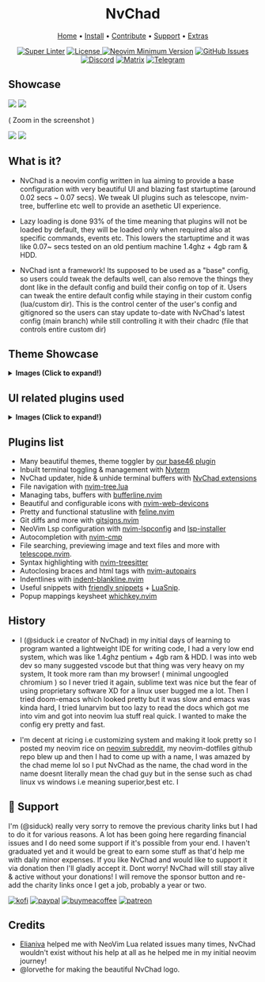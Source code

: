<h1 align="center">NvChad</h1>

<div align="center">
	<a href="https://nvchad.github.io/">Home</a>
  <span> • </span>
    	<a href="https://nvchad.github.io/getting-started/setup">Install</a>
  <span> • </span>
       	<a href="https://nvchad.github.io/contribute">Contribute</a>
  <span> • </span>
	<a href="https://github.com/NvChad/NvChad#gift_heart-support">Support</a>
  <span> • </span>
        <a href="https://nvchad.github.io/Extras">Extras</a>
  <p></p>
</div> 

<div align="center">
 
[![Super Linter](https://img.shields.io/github/workflow/status/NvChad/NvChad/Super-Linter/main?style=flat-square&logo=github&label=Build&color=8DBBE9)]()
<a href="https://github.com/NvChad/NvChad/blob/main/LICENSE"
        ><img
            src="https://img.shields.io/github/license/NvChad/NvChad?style=flat-square&logo=GNU&label=License&color=df967f"
            alt="License"
    />
[![Neovim Minimum Version](https://img.shields.io/badge/Neovim-0.7.0-blueviolet.svg?style=flat-square&logo=Neovim&color=90E59A&logoColor=white)](https://github.com/neovim/neovim)
[![GitHub Issues](https://img.shields.io/github/issues/NvChad/NvChad.svg?style=flat-square&label=Issues&color=d77982)](https://github.com/NvChad/NvChad/issues)
[![Discord](https://img.shields.io/discord/869557815780470834?color=738adb&label=Discord&logo=discord&logoColor=white&style=flat-square)](https://discord.gg/gADmkJb9Fb)
[![Matrix](https://img.shields.io/badge/Matrix-40aa8b.svg?style=flat-square&logo=Matrix&logoColor=white)](https://matrix.to/#/#nvchad:matrix.org)
[![Telegram](https://img.shields.io/badge/Telegram-blue.svg?style=flat-square&logo=Telegram&logoColor=white)](https://t.me/DE_WM)

  </div>

## Showcase

<img src="https://github.com/NvChad/nvchad.github.io/blob/src/static/img/screenshots/dashboard.png">
<img src="https://cdn.discordapp.com/attachments/610012460828852229/853933487295299584/unknown.png">

( Zoom in the screenshot )

<img src="https://github.com/NvChad/nvchad.github.io/blob/src/static/img/screenshots/main.png"> 
<img src="https://github.com/NvChad/nvchad.github.io/blob/src/static/img/screenshots/rxyhn1.png">

## What is it?

- NvChad is a neovim config written in lua aiming to provide a base configuration with very beautiful UI and blazing fast startuptime (around 0.02 secs ~ 0.07 secs). We tweak UI plugins such as telescope, nvim-tree, bufferline etc well to provide an asethetic UI experience. 

- Lazy loading is done 93% of the time meaning that plugins will not be loaded by default, they will be loaded only when required also at specific commands, events etc. This lowers the startuptime and it was like 0.07~ secs tested on an old pentium machine 1.4ghz + 4gb ram & HDD.

- NvChad isnt a framework! Its supposed to be used as a "base" config, so users could tweak the defaults well, can also remove the things they dont like in the default config and build their config on top of it. Users can tweak the entire default config while staying in their custom config (lua/custom dir). This is the control center of the user's config and gitignored so the users can stay update to-date with NvChad's latest config (main branch) while still controlling it with their chadrc (file that controls entire custom dir)

## Theme Showcase

<details><summary> <b>Images (Click to expand!)</b></summary>

![main themes](https://github.com/NvChad/nvchad.github.io/blob/src/static/img/screenshots/four_Themes.png)
![radium](https://github.com/NvChad/nvchad.github.io/blob/src/static/img/screenshots/radium1.png)
![radium](https://github.com/NvChad/nvchad.github.io/blob/src/static/img/screenshots/radium2.png)
![radium](https://github.com/NvChad/nvchad.github.io/blob/src/static/img/screenshots/radium3.png)

(Note: these are just 4-5 themes, NvChad has around 27+ themes)
</details>

## UI related plugins used

<details><summary> <b>Images (Click to expand!)</b></summary>

<h3> Nvim-tree.lua </h3>

Fast file tree:

<kbd><img src="https://raw.githubusercontent.com/siduck/dotfiles/all/rice%20flex/nvimtree.png"></kbd><hr>

<h3> Telescope-nvim </h3>

A fuzzy file finder, picker, sorter, previewer and much more:

<kbd><img src="https://raw.githubusercontent.com/siduck/dotfiles/all/rice%20flex/tel.png"></kbd>

<h3> Indent-blankline.nvim </h3>

Adds indentline:

<kbd><img src="https://raw.githubusercontent.com/siduck/dotfiles/all/rice%20flex/blanklineNvim.png"></kbd><hr>

<h3> Feline.nvim  </h3>

Highly configurable statusline plugin:

<kbd><img src="https://raw.githubusercontent.com/siduck/dotfiles/all/rice%20flex/statusline.png"></kbd><hr>

<h3> Nvim-bufferline.lua </h3>

Better tab implementation:

<kbd><img src="https://raw.githubusercontent.com/siduck/dotfiles/all/rice%20flex/bufferline.png"></kbd><hr>

<h3> Nvim-web-devicons </h3>

Lua fork of Vim Devicons which offers more file icon customisability:

<kbd><img src="https://raw.githubusercontent.com/siduck/dotfiles/all/rice%20flex/image.png"></kbd><hr>

<h3> Nvim-treesitter </h3

Better syntax highlighting for programming languages (NvChad by default comes with Lua/bash treesitter parsers).

Without/with Treesitter:

<kbd><img src="https://raw.githubusercontent.com/siduck/dotfiles/all/rice%20flex/woTree.png"></kbd><hr>

</details>

## Plugins list

- Many beautiful themes, theme toggler by [our base46 plugin](https://github.com/NvChad/base46)
- Inbuilt terminal toggling & management with [Nvterm](https://github.com/NvChad/nvterm)
- NvChad updater, hide & unhide terminal buffers with [NvChad extensions](https://github.com/NvChad/extensions)
- File navigation with [nvim-tree.lua](https://github.com/kyazdani42/nvim-tree.lua)
- Managing tabs, buffers with [bufferline.nvim](https://github.com/akinsho/bufferline.nvim)
- Beautiful and configurable icons with [nvim-web-devicons](https://github.com/kyazdani42/nvim-web-devicons)
- Pretty and functional statusline with [feline.nvim](https://github.com/Famiu/feline.nvim)
- Git diffs and more with [gitsigns.nvim](https://github.com/lewis6991/gitsigns.nvim) 
- NeoVim Lsp configuration with [nvim-lspconfig](https://github.com/neovim/nvim-lspconfig) and [lsp-installer](https://github.com/williamboman/nvim-lsp-installer/)
- Autocompletion with [nvim-cmp](https://github.com/hrsh7th/nvim-cmp)
- File searching, previewing image and text files and more with [telescope.nvim](https://github.com/nvim-telescope/telescope.nvim).
- Syntax highlighting with [nvim-treesitter](https://github.com/nvim-treesitter/nvim-treesitter)
- Autoclosing braces and html tags with [nvim-autopairs](https://github.com/windwp/nvim-autopairs)
- Indentlines with [indent-blankline.nvim](https://github.com/lukas-reineke/indent-blankline.nvim)
- Useful snippets with [friendly snippets](https://github.com/rafamadriz/friendly-snippets) + [LuaSnip](https://github.com/L3MON4D3/LuaSnip).
- Popup mappings keysheet [whichkey.nvim](https://github.com/folke/which-key.nvim)

## History

- I (@siduck i.e creator of NvChad) in my initial days of learning to program wanted a lightweight IDE for writing code, I had a very low end system, which was like 1.4ghz pentium + 4gb ram & HDD. I was into web dev so many suggested vscode but that thing was very heavy on my system, It took more ram than my browser! ( minimal ungoogled chromium ) so I never tried it again, sublime text was nice but the fear of using proprietary software XD for a linux user bugged me a lot. Then I tried doom-emacs which looked pretty but it was slow and emacs was kinda hard, I tried lunarvim but too lazy to read the docs which got me into vim and got into neovim lua stuff real quick. I wanted to make the config ery pretty and fast.

- I'm decent at ricing i.e customizing system and making it look pretty so I posted my neovim rice on [neovim subreddit](https://www.reddit.com/r/neovim/comments/m3xl4f/neovim_rice/), my neovim-dotfiles github repo blew up and then I had to come up with a name, I was amazed by the chad meme lol so I put NvChad as the name, the chad word in the name doesnt literally mean the chad guy but in the sense such as chad linux vs windows i.e meaning superior,best etc. I 
 
## :gift_heart: Support

I'm (@siduck) really very sorry to remove the previous charity links but I had to do it for various reasons. A lot has been going here regarding financial issues and I do need some support if it's possible from your end. I haven't graduated yet and it would be great to earn some stuff as that'd help me with daily minor expenses. If you like NvChad and would like to support it via donation then I'll gladly accept it. Dont worry! NvChad will still stay alive & active without your donations! I will remove the sponsor button and re-add the charity links once I get a job, probably a year or two.   

[![kofi](https://img.shields.io/badge/Ko--fi-F16061?style=for-the-badge&logo=ko-fi&logoColor=white)](https://ko-fi.com/siduck)
[![paypal](https://img.shields.io/badge/PayPal-00457C?style=for-the-badge&logo=paypal&logoColor=white)](https://paypal.me/siduck76)
[![buymeacoffee](https://img.shields.io/badge/Buy_Me_A_Coffee-FFDD00?style=for-the-badge&logo=buy-me-a-coffee&logoColor=black)](https://www.buymeacoffee.com/siduck)
[![patreon](https://img.shields.io/badge/Patreon-F96854?style=for-the-badge&logo=patreon&logoColor=white)](https://www.patreon.com/siduck)

## Credits

- [Elianiva](https://github.com/elianiva) helped me with NeoVim Lua related issues many times, NvChad wouldn't exist without his help at all as he helped me in my initial neovim journey!
- @lorvethe for making the beautiful NvChad logo.
